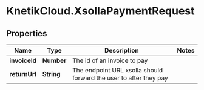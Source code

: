 # KnetikCloud.XsollaPaymentRequest

## Properties
Name | Type | Description | Notes
------------ | ------------- | ------------- | -------------
**invoiceId** | **Number** | The id of an invoice to pay | 
**returnUrl** | **String** | The endpoint URL xsolla should forward the user to after they pay | 


